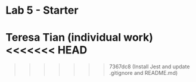 # Lab 5 - Starter
Teresa Tian (individual work)
<<<<<<< HEAD
=======

>>>>>>> 7367dc8 (Install Jest and update .gitignore and README.md)
